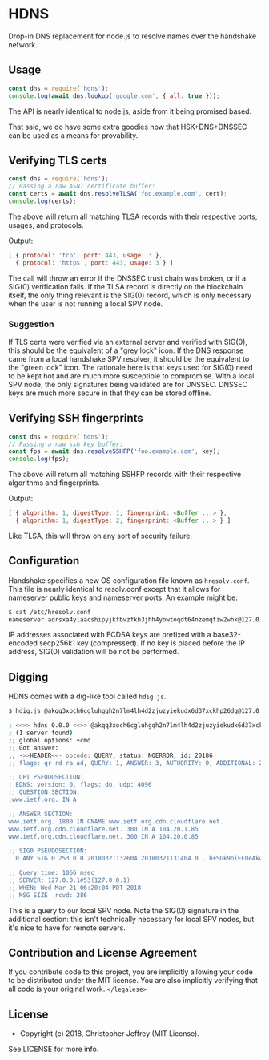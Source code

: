 # HDNS

Drop-in DNS replacement for node.js to resolve names over the handshake
network.

## Usage

``` js
const dns = require('hdns');
console.log(await dns.lookup('google.com', { all: true }));
```

The API is nearly identical to node.js, aside from it being promised based.

That said, we do have some extra goodies now that HSK+DNS+DNSSEC can be used as
a means for provability.

## Verifying TLS certs

``` js
const dns = require('hdns');
// Passing a raw ASN1 certificate buffer:
const certs = await dns.resolveTLSA('foo.example.com', cert);
console.log(certs);
```

The above will return all matching TLSA records with their respective ports,
usages, and protocols.

Output:

``` js
[ { protocol: 'tcp', port: 443, usage: 3 },
  { protocol: 'https', port: 443, usage: 3 } ]
```

The call will throw an error if the DNSSEC trust chain was broken, or if a
SIG(0) verification fails. If the TLSA record is directly on the blockchain
itself, the only thing relevant is the SIG(0) record, which is only necessary
when the user is not running a local SPV node.

### Suggestion

If TLS certs were verified via an external server and verified with SIG(0),
this should be the equivalent of a "grey lock" icon. If the DNS response came
from a local handshake SPV resolver, it should be the equivalent to the "green
lock" icon. The rationale here is that keys used for SIG(0) need to be kept hot
and are much more susceptible to compromise. With a local SPV node, the only
signatures being validated are for DNSSEC. DNSSEC keys are much more secure in
that they can be stored offline.

## Verifying SSH fingerprints

``` js
const dns = require('hdns');
// Passing a raw ssh key buffer:
const fps = await dns.resolveSSHFP('foo.example.com', key);
console.log(fps);
```

The above will return all matching SSHFP records with their respective
algorithms and fingerprints.

Output:

``` js
[ { algorithm: 1, digestType: 1, fingerprint: <Buffer ...> },
  { algorithm: 1, digestType: 2, fingerprint: <Buffer ...> } ]
```

Like TLSA, this will throw on any sort of security failure.

## Configuration

Handshake specifies a new OS configuration file known as `hresolv.conf`. This
file is nearly identical to resolv.conf except that it allows for nameserver
public keys and nameserver ports. An example might be:

``` bash
$ cat /etc/hresolv.conf
nameserver aorsxa4ylaacshipyjkfbvzfkh3jhh4yowtoqdt64nzemqtiw2whk@127.0.0.1:5359
```

IP addresses associated with ECDSA keys are prefixed with a base32-encoded
secp256k1 key (compressed). If no key is placed before the IP address, SIG(0)
validation will be not be performed.

## Digging

HDNS comes with a dig-like tool called `hdig.js`.

``` bash
$ hdig.js @akqq3xoch6cgluhgqh2n7lm4lh4d2zjuzyiekudx6d37xckhp26dg@127.0.0.1 -p 53 www.ietf.org +dnssec

; <<>> hdns 0.0.0 <<>> @akqq3xoch6cgluhgqh2n7lm4lh4d2zjuzyiekudx6d37xckhp26dg@127.0.0.1 -p 53 www.ietf.org +dnssec
; (1 server found)
;; global options: +cmd
;; Got answer:
;; ->>HEADER<<- opcode: QUERY, status: NOERROR, id: 20186
;; flags: qr rd ra ad, QUERY: 1, ANSWER: 3, AUTHORITY: 0, ADDITIONAL: 2

;; OPT PSEUDOSECTION:
; EDNS: version: 0, flags: do, udp: 4096
;; QUESTION SECTION:
;www.ietf.org. IN A

;; ANSWER SECTION:
www.ietf.org. 1800 IN CNAME www.ietf.org.cdn.cloudflare.net.
www.ietf.org.cdn.cloudflare.net. 300 IN A 104.20.1.85
www.ietf.org.cdn.cloudflare.net. 300 IN A 104.20.0.85

;; SIG0 PSEUDOSECTION:
. 0 ANY SIG 0 253 0 0 20180321132604 20180321131404 0 . h+SGk9niEFUeAkwQdQnuP8Tyvk2sMGLSF/FwHCEQnhghPZHwnKALtuu3 NIjFm8krfX/6TWsixnm0ZbyTDAZtRQ==  ; alg = PRIVATEDNS

;; Query time: 1066 msec
;; SERVER: 127.0.0.1#53(127.0.0.1)
;; WHEN: Wed Mar 21 06:20:04 PDT 2018
;; MSG SIZE  rcvd: 286
```

This is a query to our local SPV node. Note the SIG(0) signature in the
additional section: this isn't technically necessary for local SPV nodes, but
it's nice to have for remote servers.

## Contribution and License Agreement

If you contribute code to this project, you are implicitly allowing your code
to be distributed under the MIT license. You are also implicitly verifying that
all code is your original work. `</legalese>`

## License

- Copyright (c) 2018, Christopher Jeffrey (MIT License).

See LICENSE for more info.
